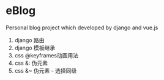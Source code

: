 # eBlog
Personal blog project which developed by django and vue.js

1. django 路由
2. django 模板继承
3. css @keyframes动画用法
4. css &: 伪元素   
5. css &~ 伪元素  - 选择同级
